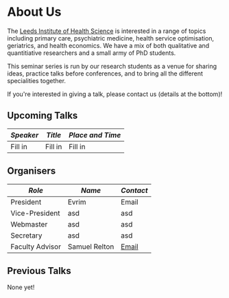 # About Us

The [Leeds Institute of Health Science](https://medicinehealth.leeds.ac.uk/homepage/146/leeds_institute_of_health_science)
is interested in a range of topics including primary care, psychiatric medicine, health service optimisation, geriatrics,
and health economics. We have a mix of both qualitative and quantitiative researchers and a small army of PhD students.

This seminar series is run by our research students as a venue for sharing ideas, practice talks before conferences,
and to bring all the different specialities together.

If you're interested in giving a talk, please contact us (details at the bottom)!

## Upcoming Talks

| *Speaker* | *Title* | *Place and Time*|
|-----------|---------|-----------------|
| Fill in   | Fill in | Fill in         |

## Organisers

| *Role* | *Name* | *Contact* |
|--------|--------|-----------|
| President | Evrim | Email |
| Vice-President | asd | asd |
| Webmaster | asd | asd |
| Secretary | asd | asd |
| Faculty Advisor | Samuel Relton | [Email](mailto:s.d.relton@leeds.ac.uk) |

## Previous Talks

None yet!
